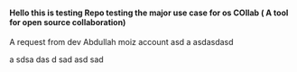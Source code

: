 #### Hello this is testing Repo testing the major use case for os COllab ( A tool for open source collaboration)

A request from dev Abdullah moiz account
asd
a
asdasdasd 

a
sdsa
das
d
sad
asd
sad
